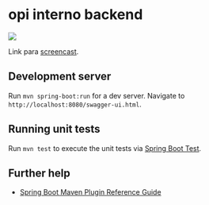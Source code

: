 # opi interno backend

[<img src="https://i.imgur.com/091VC49.png">](https://youtu.be/t6L4a3EIITw)

Link para [screencast]().

## Development server

Run `mvn spring-boot:run` for a dev server. Navigate to `http://localhost:8080/swagger-ui.html`.

## Running unit tests

Run `mvn test` to execute the unit tests via [Spring Boot Test](https://spring.io/guides/gs/testing-web).

## Further help

* [Spring Boot Maven Plugin Reference Guide](https://docs.spring.io/spring-boot/docs/2.2.1.RELEASE/maven-plugin/)

